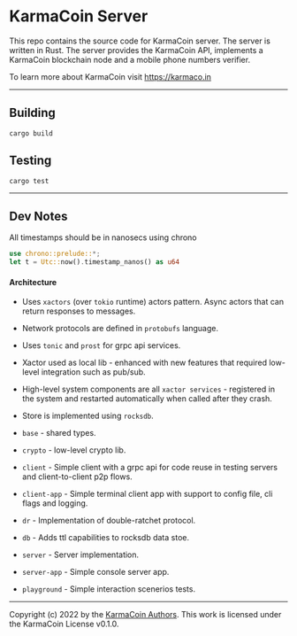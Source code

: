 # KarmaCoin Server
This repo contains the source code for KarmaCoin server. The server is written in Rust.
The server provides the KarmaCoin API, implements a KarmaCoin blockchain node and a mobile phone numbers verifier.

To learn more about KarmaCoin visit https://karmaco.in

---

## Building
```cargo build```

## Testing
```cargo test```

---

## Dev Notes

All timestamps should be in nanosecs using chrono

```rust
use chrono::prelude::*;
let t = Utc::now().timestamp_nanos() as u64
```

#### Architecture

- Uses `xactors` (over `tokio` runtime) actors pattern. Async actors that can return responses to messages.
- Network protocols are defined in `protobufs` language.
- Uses `tonic` and `prost` for grpc api services.
- Xactor used as local lib - enhanced with new features that required low-level integration such as pub/sub.
- High-level system components are all `xactor services` - registered in the system and restarted automatically when called after they crash.
- Store is implemented using `rocksdb`.

- `base` - shared types.
- `crypto` - low-level crypto lib.
- `client` - Simple client with a grpc api for code reuse in testing servers and client-to-client p2p flows.
- `client-app` - Simple terminal client app with support to config file, cli flags and logging.
- `dr` - Implementation of double-ratchet protocol.
- `db` - Adds ttl capabilities to rocksdb data stoe.
- `server` - Server implementation.
- `server-app` - Simple console server app.
- `playground` - Simple interaction scenerios tests.

---

Copyright (c) 2022 by the [KarmaCoin Authors](https://github.com/). This work is licensed under the KarmaCoin License v0.1.0.





